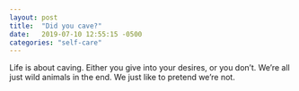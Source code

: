 ```yaml
---
layout: post
title:  "Did you cave?"
date:   2019-07-10 12:55:15 -0500
categories: "self-care"
---
```


Life is about caving. Either you give into your desires, or you don’t. We’re all just wild animals in the end. We just like to pretend we’re not.
